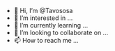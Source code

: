 - 👋 Hi, I’m @Tavososa
- 👀 I’m interested in ...
- 🌱 I’m currently learning ...
- 💞️ I’m looking to collaborate on ...
- 📫 How to reach me ...

<!---
Tavososa/Tavososa is a ✨ special ✨ repository because its `README.md` (this file) appears on your GitHub profile.
You can click the Preview link to take a look at your changes.
--->
